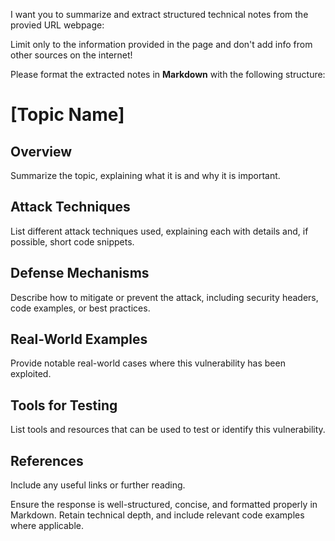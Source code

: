 I want you to summarize and extract structured technical notes from the provied URL webpage:

Limit only to the information provided in the page and don't add info from other sources on the internet!

Please format the extracted notes in **Markdown** with the following structure:

# [Topic Name]  

## Overview  
Summarize the topic, explaining what it is and why it is important.  

## Attack Techniques  
List different attack techniques used, explaining each with details and, if possible, short code snippets.  

## Defense Mechanisms  
Describe how to mitigate or prevent the attack, including security headers, code examples, or best practices.  

## Real-World Examples  
Provide notable real-world cases where this vulnerability has been exploited.  

## Tools for Testing  
List tools and resources that can be used to test or identify this vulnerability.  

## References  
Include any useful links or further reading.  

Ensure the response is well-structured, concise, and formatted properly in Markdown. Retain technical depth, and include relevant code examples where applicable.
